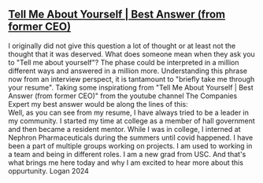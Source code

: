## [Tell Me About Yourself | Best Answer (from former CEO)](https://www.youtube.com/watch?v=TQHW7gGjrCQ)
I originally did not give this question a lot of thought or at least not the thought that it was deserved. What does someone mean when they ask you to "Tell me about yourself"? The phase could be interpreted in a million different ways and answered in a million more. Understanding this phrase now from an interview perspect, it is tantamount to "briefly take me through your resume". Taking some inspirationg from "Tell Me About Yourself | Best Answer (from former CEO)" from the youtube channel The Companies Expert my best answer would be along the lines of this: <br>  Well, as you can see from my resume, I have always tried to be a leader in my community. I started my time at college as a member of hall government and then became a resident mentor. While I was in college, I interned at Nephron Pharmaceuticals during the summers until covid happened. I have been a part of multiple groups working on projects. I am used to working in a team and being in different roles. I am a new grad from USC. And that's what brings me here today and why I am excited to hear more about this oppurtunity. Logan 2024

